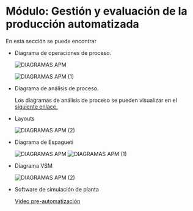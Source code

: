 # Módulo: Gestión y evaluación de la producción automatizada

En esta sección se puede encontrar
<ul>
  <li> Diagrama de operaciones de proceso. </li>
  
  ![DIAGRAMAS APM](https://github.com/user-attachments/assets/e3d41216-7699-4aba-9d1c-d40f800368bb)

  ![DIAGRAMAS APM (1)](https://github.com/user-attachments/assets/5292fd2b-3139-4029-a4e9-02d2594de62c)

  <li> Diagrama de análisis de proceso.</li>

  Los diagramas de análisis de proceso se pueden visualizar en el [siguiente enlace.](https://docs.google.com/document/d/1aUp_YgVJHbEZInIFsLJUMVwwGUu5Rn2-zNvv4G0EORY/edit?usp=sharing)
  
  <li> Layouts </li>
  
  ![DIAGRAMAS APM (2)](https://github.com/user-attachments/assets/249f4e15-c022-46fd-9a4e-e8a2a6cf3760)

  <li> Diagrama de Espagueti </li>

  ![DIAGRAMAS APM](https://github.com/user-attachments/assets/1741c60b-89c4-4184-818a-9fcdaeb3eb67)
  ![DIAGRAMAS APM (1)](https://github.com/user-attachments/assets/a41859e6-c0ec-4741-b895-dcd9bc7c2464)
  
  <li> Diagrama VSM </li>
  
  ![DIAGRAMAS APM (2)](https://github.com/user-attachments/assets/935ea955-9ddf-4060-aa26-ea4074ba4cea)

  <li> Software de simulación de planta </li>
  
  [Video pre-automatización](https://www.youtube.com/watch?v=Qo0eKrPZasQ)
</ul>
